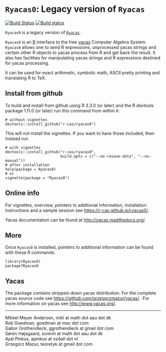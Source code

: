 # `Ryacas0`: Legacy version of `Ryacas` #

[![Build Status](https://travis-ci.org/r-cas/ryacas0.svg?branch=master)](https://travis-ci.org/r-cas/ryacas0)
[![Build status](https://ci.appveyor.com/api/projects/status/21ffy6m7scx92ctk?svg=true)](https://ci.appveyor.com/project/r-cas/ryacas0/branch/master)


`Ryacas0` is a legacy version of [`Ryacas`](https://github.com/r-cas/ryacas).

`Ryacas0` is an [R](https://www.r-project.org/) interface to
the free [yacas](http://www.yacas.org) Computer Algebra
System. `Ryacas0` allows one to send R expressions,
unprocessed yacas strings and certain other R objects to
yacas process from R and get back the result. It also has
facilities for manipulating yacas strings and R expressions
destined for yacas processing.

It can be used for exact arithmetic, symbolic math, ASCII
pretty printing and translating R to TeX. 

## Install from github ##

To build and install from github using R 3.3.0 (or later) and the R devtools package 1.11.0 (or later) run this command from within `R`:

    # without vignettes
    devtools::install_github("r-cas/ryacas0")

This will not install the vignettes. If you want to have those included, then 
instead run

    # with vignettes
    devtools::install_github("r-cas/ryacas0", 
                             build_opts = c("--no-resave-data", "--no-manual"))
    # after installation
    help(package = Ryacas0)
    # or
    vignette(package = "Ryacas0")

## Online info ##

For vignettes, overview, pointers to additional information, installation
instructions and a sample session see <https://r-cas.github.io/ryacas0/>. 

Yacas documentation can be found at http://yacas.readthedocs.org/

## More ##

Once `Ryacas0` is installed, pointers to additional information
can be found with these R commands:

    library(Ryacas0)
    package?Ryacas0


## Yacas ##

The package contains stripped-down yacas distribution. For the complete yacas source code see <https://github.com/grzegorzmazur/yacas/> . For more information on yacas see <http://www.yacas.org/>.

---

Mikkel Meyer Andersen, mikl at math dot aau dot dk  
Rob Goedman, goedman at mac dot com  
Gabor Grothendieck, ggrothendieck at gmail dot com  
Søren Højsgaard, sorenh at math dot aau dot dk  
Ayal Pinkus, apinkus at xs4all dot nl  
Grzegorz Mazur, teoretyk at gmail dot com  

